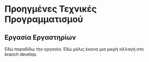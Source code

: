 # Προηγμένες Τεχνικές Προγραμματισμού
## Εργασία Εργαστηρίων
Εδώ παραδίδω την εργασία.
Εδώ μόλις έκανα μια μικρή αλλαγή στο branch develop.
